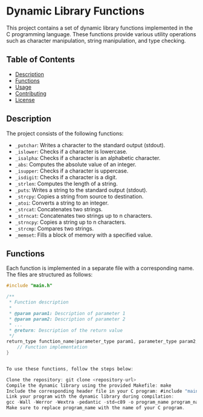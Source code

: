 # Dynamic Library Functions

This project contains a set of dynamic library functions implemented in the C programming language.
These functions provide various utility operations such as character manipulation, string manipulation, and type checking.

## Table of Contents

- [Description](#description)
- [Functions](#functions)
- [Usage](#usage)
- [Contributing](#contributing)
- [License](#license)

## Description

The project consists of the following functions:

- `_putchar`: Writes a character to the standard output (stdout).
- `_islower`: Checks if a character is lowercase.
- `_isalpha`: Checks if a character is an alphabetic character.
- `_abs`: Computes the absolute value of an integer.
- `_isupper`: Checks if a character is uppercase.
- `_isdigit`: Checks if a character is a digit.
- `_strlen`: Computes the length of a string.
- `_puts`: Writes a string to the standard output (stdout).
- `_strcpy`: Copies a string from source to destination.
- `_atoi`: Converts a string to an integer.
- `_strcat`: Concatenates two strings.
- `_strncat`: Concatenates two strings up to n characters.
- `_strncpy`: Copies a string up to n characters.
- `_strcmp`: Compares two strings.
- `_memset`: Fills a block of memory with a specified value.

## Functions

Each function is implemented in a separate file with a corresponding name. The files are structured as follows:

```c
#include "main.h"

/**
 * Function description
 *
 * @param param1: Description of parameter 1
 * @param param2: Description of parameter 2
 * ...
 * @return: Description of the return value
 */
return_type function_name(parameter_type param1, parameter_type param2, ...) {
    // Function implementation
}


To use these functions, follow the steps below:

Clone the repository: git clone <repository-url>
Compile the dynamic library using the provided Makefile: make
Include the corresponding header file in your C program: #include "main.h"
Link your program with the dynamic library during compilation:
gcc -Wall -Werror -Wextra -pedantic -std=c89 -o program_name program_name.c -L. -lfunctions
Make sure to replace program_name with the name of your C program.
